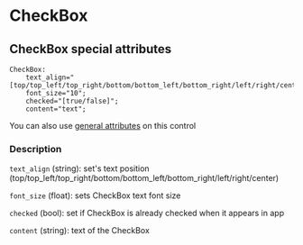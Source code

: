 # CheckBox

## CheckBox special attributes
    CheckBox:
        text_align="[top/top_left/top_right/bottom/bottom_left/bottom_right/left/right/center]";
        font_size="10";
	    checked="[true/false]";
	    content="text";

You can also use [general attributes](https://github.com/d3m0n-project/d3m0n_os/blob/main/rootfs/usr/share/d3m0n/documentation/GeneralAttributes.md) on this control

### Description
`text_align` (string): set's text position (top/top_left/top_right/bottom/bottom_left/bottom_right/left/right/center)

`font_size` (float): sets CheckBox text font size

`checked` (bool): set if CheckBox is already checked when it appears in app

`content` (string): text of the CheckBox
